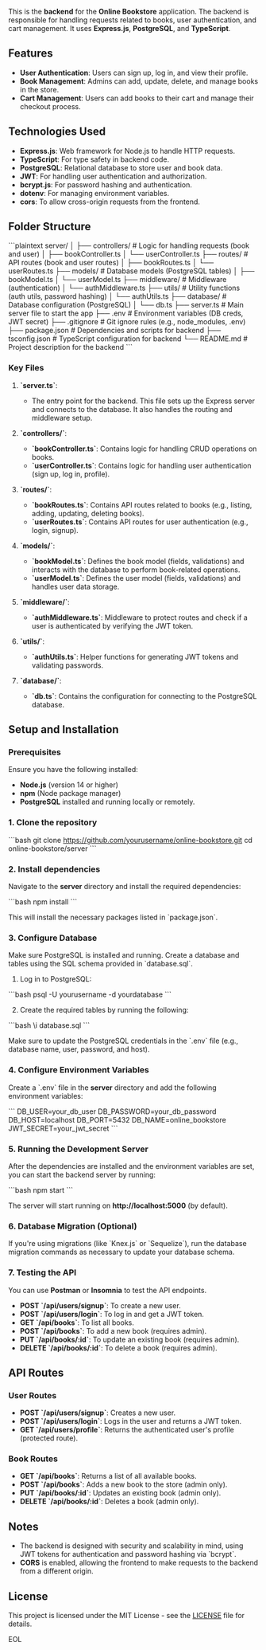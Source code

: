 

This is the **backend** for the **Online Bookstore** application. The backend is responsible for handling requests related to books, user authentication, and cart management. It uses **Express.js**, **PostgreSQL**, and **TypeScript**.

## Features

- **User Authentication**: Users can sign up, log in, and view their profile.
- **Book Management**: Admins can add, update, delete, and manage books in the store.
- **Cart Management**: Users can add books to their cart and manage their checkout process.

## Technologies Used

- **Express.js**: Web framework for Node.js to handle HTTP requests.
- **TypeScript**: For type safety in backend code.
- **PostgreSQL**: Relational database to store user and book data.
- **JWT**: For handling user authentication and authorization.
- **bcrypt.js**: For password hashing and authentication.
- **dotenv**: For managing environment variables.
- **cors**: To allow cross-origin requests from the frontend.

## Folder Structure

\`\`\`plaintext
server/
│
├── controllers/                 # Logic for handling requests (book and user)
│   ├── bookController.ts
│   └── userController.ts
├── routes/                      # API routes (book and user routes)
│   ├── bookRoutes.ts
│   └── userRoutes.ts
├── models/                      # Database models (PostgreSQL tables)
│   ├── bookModel.ts
│   └── userModel.ts
├── middleware/                  # Middleware (authentication)
│   └── authMiddleware.ts
├── utils/                       # Utility functions (auth utils, password hashing)
│   └── authUtils.ts
├── database/                    # Database configuration (PostgreSQL)
│   └── db.ts
├── server.ts                    # Main server file to start the app
├── .env                         # Environment variables (DB creds, JWT secret)
├── .gitignore                   # Git ignore rules (e.g., node_modules, .env)
├── package.json                 # Dependencies and scripts for backend
├── tsconfig.json                # TypeScript configuration for backend
└── README.md                    # Project description for the backend
\`\`\`

### **Key Files**

1. **\`server.ts\`**:
   - The entry point for the backend. This file sets up the Express server and connects to the database. It also handles the routing and middleware setup.

2. **\`controllers/\`**:
   - **\`bookController.ts\`**: Contains logic for handling CRUD operations on books.
   - **\`userController.ts\`**: Contains logic for handling user authentication (sign up, log in, profile).

3. **\`routes/\`**:
   - **\`bookRoutes.ts\`**: Contains API routes related to books (e.g., listing, adding, updating, deleting books).
   - **\`userRoutes.ts\`**: Contains API routes for user authentication (e.g., login, signup).

4. **\`models/\`**:
   - **\`bookModel.ts\`**: Defines the book model (fields, validations) and interacts with the database to perform book-related operations.
   - **\`userModel.ts\`**: Defines the user model (fields, validations) and handles user data storage.

5. **\`middleware/\`**:
   - **\`authMiddleware.ts\`**: Middleware to protect routes and check if a user is authenticated by verifying the JWT token.

6. **\`utils/\`**:
   - **\`authUtils.ts\`**: Helper functions for generating JWT tokens and validating passwords.

7. **\`database/\`**:
   - **\`db.ts\`**: Contains the configuration for connecting to the PostgreSQL database.

## Setup and Installation

### Prerequisites

Ensure you have the following installed:

- **Node.js** (version 14 or higher)
- **npm** (Node package manager)
- **PostgreSQL** installed and running locally or remotely.

### 1. Clone the repository

\`\`\`bash
git clone https://github.com/yourusername/online-bookstore.git
cd online-bookstore/server
\`\`\`

### 2. Install dependencies

Navigate to the **server** directory and install the required dependencies:

\`\`\`bash
npm install
\`\`\`

This will install the necessary packages listed in \`package.json\`.

### 3. Configure Database

Make sure PostgreSQL is installed and running. Create a database and tables using the SQL schema provided in \`database.sql\`.

1. Log in to PostgreSQL:

\`\`\`bash
psql -U yourusername -d yourdatabase
\`\`\`

2. Create the required tables by running the following:

\`\`\`bash
\i database.sql
\`\`\`

Make sure to update the PostgreSQL credentials in the \`.env\` file (e.g., database name, user, password, and host).

### 4. Configure Environment Variables

Create a \`.env\` file in the **server** directory and add the following environment variables:

\`\`\`
DB_USER=your_db_user
DB_PASSWORD=your_db_password
DB_HOST=localhost
DB_PORT=5432
DB_NAME=online_bookstore
JWT_SECRET=your_jwt_secret
\`\`\`

### 5. Running the Development Server

After the dependencies are installed and the environment variables are set, you can start the backend server by running:

\`\`\`bash
npm start
\`\`\`

The server will start running on **http://localhost:5000** (by default).

### 6. Database Migration (Optional)

If you're using migrations (like \`Knex.js\` or \`Sequelize\`), run the database migration commands as necessary to update your database schema.

### 7. Testing the API

You can use **Postman** or **Insomnia** to test the API endpoints.

- **POST \`/api/users/signup\`**: To create a new user.
- **POST \`/api/users/login\`**: To log in and get a JWT token.
- **GET \`/api/books\`**: To list all books.
- **POST \`/api/books\`**: To add a new book (requires admin).
- **PUT \`/api/books/:id\`**: To update an existing book (requires admin).
- **DELETE \`/api/books/:id\`**: To delete a book (requires admin).

## API Routes

### **User Routes**

- **POST \`/api/users/signup\`**: Creates a new user.
- **POST \`/api/users/login\`**: Logs in the user and returns a JWT token.
- **GET \`/api/users/profile\`**: Returns the authenticated user's profile (protected route).

### **Book Routes**

- **GET \`/api/books\`**: Returns a list of all available books.
- **POST \`/api/books\`**: Adds a new book to the store (admin only).
- **PUT \`/api/books/:id\`**: Updates an existing book (admin only).
- **DELETE \`/api/books/:id\`**: Deletes a book (admin only).

## Notes

- The backend is designed with security and scalability in mind, using JWT tokens for authentication and password hashing via \`bcrypt\`.
- **CORS** is enabled, allowing the frontend to make requests to the backend from a different origin.

## License

This project is licensed under the MIT License - see the [LICENSE](LICENSE) file for details.

EOL
